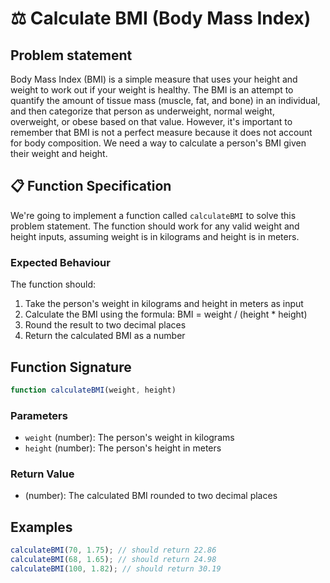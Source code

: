 # ⚖️ Calculate BMI (**B**ody **M**ass **I**ndex)

## Problem statement

Body Mass Index (BMI) is a simple measure that uses your height and weight to work out if your weight is healthy. The BMI is an attempt to quantify the amount of tissue mass (muscle, fat, and bone) in an individual, and then categorize that person as underweight, normal weight, overweight, or obese based on that value. However, it's important to remember that BMI is not a perfect measure because it does not account for body composition. We need a way to calculate a person's BMI given their weight and height.

## 📋 Function Specification

We're going to implement a function called `calculateBMI` to solve this problem statement. The function should work for any valid weight and height inputs, assuming weight is in kilograms and height is in meters.

### Expected Behaviour

The function should:

1. Take the person's weight in kilograms and height in meters as input
2. Calculate the BMI using the formula: BMI = weight / (height \* height)
3. Round the result to two decimal places
4. Return the calculated BMI as a number

## Function Signature

```javascript
function calculateBMI(weight, height)
```

### Parameters

- `weight` (number): The person's weight in kilograms
- `height` (number): The person's height in meters

### Return Value

- (number): The calculated BMI rounded to two decimal places

## Examples

```javascript
calculateBMI(70, 1.75); // should return 22.86
calculateBMI(68, 1.65); // should return 24.98
calculateBMI(100, 1.82); // should return 30.19
```
